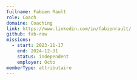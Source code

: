 ```yaml
---
fullname: Fabien Rault
role: Coach
domaine: Coaching
link: https://www.linkedin.com/in/fabienrault/
github: fab-raw
missions:
  - start: 2023-11-17
    end: 2024-12-31
    status: independent
    employer: Octo
memberType: attributaire
---
```


